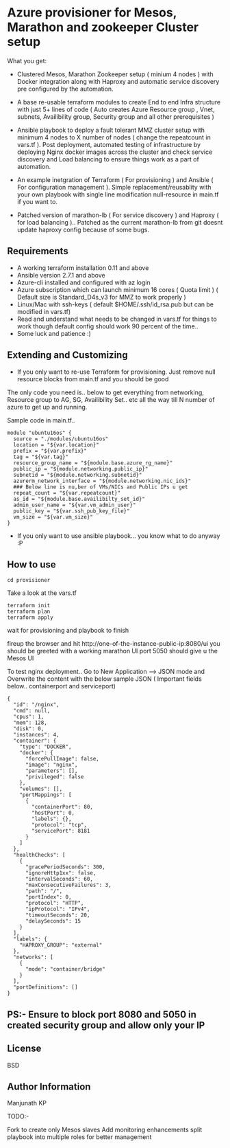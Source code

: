 Azure provisioner for Mesos, Marathon and zookeeper Cluster setup
=========

What you get:

- Clustered Mesos, Marathon Zookeeper setup ( minium 4 nodes ) with Docker integration along with Haproxy and automatic service discovery pre configured by the automation.

- A base  re-usable terraform modules to create End to end Infra structure with just 5+ lines of code ( Auto creates Azure Resource group , Vnet, subnets, Availibility group, Security group and all other prerequisites )

- Ansible playbook to deploy a fault tolerant MMZ cluster setup with minimum 4 nodes to X number of nodes ( change the repeatcount in vars.tf ). Post deployment, automated testing of infrastructure by deploying Nginx docker images across the cluster and check service discovery and Load balancing to ensure things work as a part of automation.

- An example inetgration of Terraform ( For provisioning ) and Ansible ( For configuration management ). Simple replacement/reusablity with your own playbook with single line modification null-resource in main.tf if you want to.

- Patched version of marathon-lb ( For service discovery ) and Haproxy ( for load balancing ).. Patched as the current marathon-lb from git doesnt update haproxy config because of some bugs.


Requirements
------------

- A working terraform installation 0.11 and above
- Ansible version 2.7.1 and above
- Azure-cli installed and configured with az login
- Azure subscription which can launch minimum 16 cores ( Quota limit ) ( Default size is Standard_D4s_v3 for MMZ to work properly )
- Linux/Mac with ssh-keys ( default $HOME/.ssh/id_rsa.pub but can be modified in vars.tf) 
- Read and understand what needs to be changed in vars.tf for things to work though default config should work 90 percent of the time.. 
- Some luck and patience :)


Extending and Customizing 
--------------

- If you only want to re-use Terraform for provisioning. Just remove null resource blocks from main.tf and you should be good

The only code you need is.. below to get everything from networking, Resource group to AG, SG, Availibility Set.. etc all the way till N number of azure to get up and running.

Sample code in main.tf..

```
module "ubuntu16os" {
  source = "./modules/ubuntu16os"
  location = "${var.location}"
  prefix = "${var.prefix}"
  tag = "${var.tag}"
  resource_group_name = "${module.base.azure_rg_name}"
  public_ip = "${module.networking.public_ip}"
  subnetid = "${module.networking.subnetid}"
  azurerm_network_interface = "${module.networking.nic_ids}"
  ### Below line is nu,ber of VMs/NICs and Public IPs u get
  repeat_count = "${var.repeatcount}"
  as_id = "${module.base.availibilty_set_id}"
  admin_user_name = "${var.vm_admin_user}"
  public_key = "${var.ssh_pub_key_file}"
  vm_size = "${var.vm_size}"
}
```


- If you only want to use ansible playbook... you know what to do anyway :P


How to use
----------------

```cd provisioner```

Take a look at the vars.tf

```
terraform init
terraform plan
terraform apply
```

wait for provisioning and playbook to finish

fireup the browser and hit http://one-of-the-instance-public-ip:8080/ui you should be greeted with a working marathon UI port 5050 should give u the Mesos UI

To  test nginx deployment.. Go to New Application --> JSON mode and Overwrite the content with the below sample JSON ( Important fields below.. containerport and serviceport)

```
{
  "id": "/nginx",
  "cmd": null,
  "cpus": 1,
  "mem": 128,
  "disk": 0,
  "instances": 4,
  "container": {
    "type": "DOCKER",
    "docker": {
      "forcePullImage": false,
      "image": "nginx",
      "parameters": [],
      "privileged": false
    },
    "volumes": [],
    "portMappings": [
      {
        "containerPort": 80,
        "hostPort": 0,
        "labels": {},
        "protocol": "tcp",
        "servicePort": 8181
      }
    ]
  },
  "healthChecks": [
    {
      "gracePeriodSeconds": 300,
      "ignoreHttp1xx": false,
      "intervalSeconds": 60,
      "maxConsecutiveFailures": 3,
      "path": "/",
      "portIndex": 0,
      "protocol": "HTTP",
      "ipProtocol": "IPv4",
      "timeoutSeconds": 20,
      "delaySeconds": 15
    }
  ],
  "labels": {
    "HAPROXY_GROUP": "external"
  },
  "networks": [
    {
      "mode": "container/bridge"
    }
  ],
  "portDefinitions": []
}

```


PS:- Ensure to block port 8080 and 5050 in created security group and allow only your IP
--------


License
-------

BSD

Author Information
------------------

Manjunath KP



TODO:-

Fork to create only Mesos slaves
Add monitoring enhancements
split playbook into multiple roles for better management
